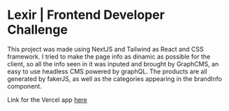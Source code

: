 # Lexir | Frontend Developer Challenge

This project was made using NextJS and Tailwind as React and CSS framework. I tried to make the page info as dinamic as possible for the client, so all the info seen in it was inputed and brought by GraphCMS, an easy to use headless CMS powered by graphQL.
The products are all generated by fakerJS, as well as the categories appearing in the brandInfo component.

Link for the Vercel app [here](https://lexir-challenge-galdinomat.vercel.app/)

